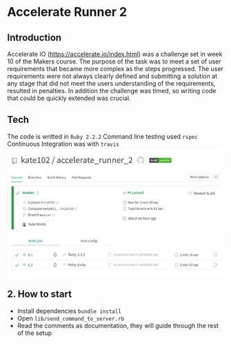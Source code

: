 # Accelerate Runner 2

## Introduction
Accelerate IO (https://accelerate.io/index.html) was a challenge set in week 10 of the Makers course. The purpose of the task was to meet a set of user requirements that became more complex as the steps progressed. The user requirements were not always clearly defined and submitting a solution at any stage that did not meet the users understanding of the requirements, resulted in penalties. In addition the challenge was timed, so writing code that could be quickly extended was crucial.  


## Tech 
The code is writted in `Ruby 2.2.2`
Command line testing used `rspec`
Continuous Integration was with `travis`
![](images/Screenshot%202019-04-21%20at%2009.01.46.png)


## 2. How to start

- Install dependencies `bundle install`
- Open `lib/send_command_to_server.rb`
- Read the comments as documentation, they will guide through the rest of the setup
